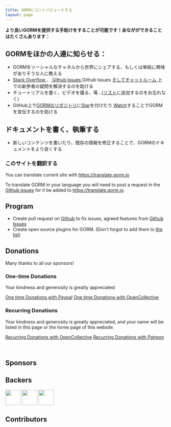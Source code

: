 ```yaml
---
title: GORMにコントリビュートする
layout: page
---
```

**より良いGORMを提供する手助けをすることが可能です！あながができることはたくさんあります：**

## GORMをほかの人達に知らせる：

* GORMをソーシャルなチャネルから世界にシェアする、もしくは単純に興味がありそうな人に教える
* [ Stack Overflow ](https://stackoverflow.com/questions/tagged/go-gorm)、[ Github Issues ](https://github.com/jinzhu/gorm/issues) Github Issues [ そしてチャットルーム ](/community.html#Chat) 上での新参者の疑問を解決するのを助ける
* チュートリアルを書く、ビデオを撮る、等...([リスト](/community.html)に追加するのをお忘れなく)
* GitHub上で[GORMのリポジトリ](https://github.com/jinzhu/gorm)に[Star](https://github.com/jinzhu/gorm/stargazers)を付けたり [Watch](https://github.com/jinzhu/gorm/watchers)することでGORMを宣伝するのを助ける

## ドキュメントを書く、執筆する

* 新しいコンテンツを書いたり、既存の情報を修正することで、GORMのドキュメントをより良くする

### このサイトを翻訳する

You can translate current site with <https://translate.gorm.io>

To translate GORM in your language you will need to post a request in the [Github issues](https://github.com/jinzhu/gorm.io/issues) for it be added to <https://translate.gorm.io>.

## Program

* Create pull request on [Github](https://github.com/jinzhu/gorm) to fix issues, agreed features from [Github Issues](https://github.com/jinzhu/gorm/issues)
* Create open source plugins for GORM. (Don't forgot to add them to [the list](/community.html#Open-Sources))

## Donations

Many thanks to all our sponsors!

### One-time Donations

Your kindness and generosity is greatly appreciated

[One time Donations with Paypal](https://www.paypal.me/zhangjinzhu) [One time Donations with OpenCollective](https://opencollective.com/gorm)

### Recurring Donations

Your kindness and generosity is greatly appreciated, and your name will be listed in this page or the home page of this website.

[Recurring Donations with OpenCollective](https://opencollective.com/gorm) [Recurring Donations with Patreon](https://www.patreon.com/jinzhu)

<br />

## Sponsors

<object type="image/svg+xml" data="https://opencollective.com/gorm/tiers/sponsor.svg?avatarHeight=68&width=740"></object>

## Backers

<div class="backers-list">
  
<a href="https://www.patreon.com/jeffprestes"><img style="width: 48px" src="http://i.imgur.com/7SPpyLw.jpg"></img></a>
<a href="https://www.patreon.com/user/creators?u=5447334"><img style="width: 48px" src="https://c8.patreon.com/2/400/5447334"></img></a>
<a href="https://www.patreon.com/user/creators?u=4875083"><img style="width: 48px" src="https://c8.patreon.com/2/100/4875083"></img></a>
</div>

<object type="image/svg+xml" data="https://opencollective.com/gorm/tiers/backer.svg?avatarHeight=48&width=740"></object>

## Contributors

<object type="image/svg+xml" data="https://opencollective.com/gorm/contributors.svg?avatarHeight=32&width=740"></object>
